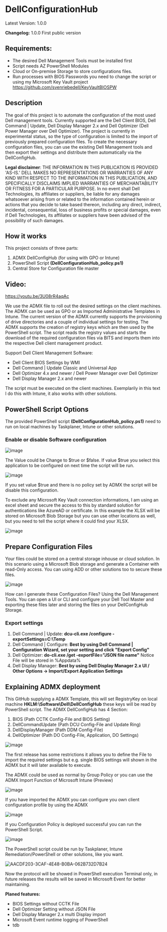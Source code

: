 # DellConfigurationHub
Latest Version: 1.0.0

**Changelog:**
1.0.0 First public version

## Requirements:
- The desired Dell Management Tools must be installed first
- Script needs AZ PowerShell Modules
- Cloud or On-premise Storage to store configurations files.
- Run processes with BIOS Passwords you need to change the script or using my Microsoft Key Vault project https://github.com/svenriebedell/KeyVaultBIOSPW


## Description
The goal of this project is to automate the configuration of the most used Dell management tools. Currently supported are the Dell Client BIOS, Dell Command | Update, Dell Display Manager 2.x and Dell Optimizer (Dell Power Manager over Dell Optimizer). The project is currently in experimental status, so the type of configuration is limited to the import of previously prepared configuration files.
To create the necessary configuration files, you can use the existing Dell Management tools and then export their settings and distribute them automatically via the DellConfigHub.

**Legal disclaimer**: THE INFORMATION IN THIS PUBLICATION IS PROVIDED 'AS-IS.' DELL MAKES NO REPRESENTATIONS OR WARRANTIES OF ANY KIND WITH RESPECT TO THE INFORMATION IN THIS PUBLICATION, AND SPECIFICALLY DISCLAIMS IMPLIED WARRANTIES OF MERCHANTABILITY OR FITNESS FOR A PARTICULAR PURPOSE. In no event shall Dell Technologies, its affiliates or suppliers, be liable for any damages whatsoever arising from or related to the information contained herein or actions that you decide to take based thereon, including any direct, indirect, incidental, consequential, loss of business profits or special damages, even if Dell Technologies, its affiliates or suppliers have been advised of the possibility of such damages.

## How it works
This project consists of three parts:

1. ADMX DellConfigHub (for using with GPO or Intune)
2. PowerShell Script **(DellConfigurationHub_policy.ps1)**
3. Central Store for Configuration file master

## Video:
https://youtu.be/3U08rR4aqAc

We use the ADMX file to roll out the desired settings on the client machines. The ADMX can be used as GPO or as Imported Administrative Templates in Intune. The current version of the ADMX currently supports the provisioning of drive directories and a couple of individual settings for testing. The ADMX supports the creation of registry keys which are then used by the PowerShell script. The script reads the registry values and starts the download of the required configuration files via BITS and imports them into the respective Dell client management product.

Support Dell Client Management Software:
- Dell Client BIOS Settings by WMI
- Dell Command | Update Classic and Universal App
- Dell Optimizer 4.x and newer / Dell Power Manager over Dell Optimizer
- Dell Display Manager 2.x and newer

The script must be executed on the client machines. Exemplarily in this text I do this with Intune, it also works with other solutions.

## PowerShell Script Options
The provided PowerShell script **(DellConfigurationHub_policy.ps1)** need to run on local machines by Taskplaner, Intune or other solutions.

### Enable or disable Software configuration
![image](https://github.com/svenriebedell/DellConfigurationHub/assets/99394991/9a55eb11-32d3-4c40-8d7f-1696f5ab9448)

The Value could be Change to $true or $false. If value $true you select this application to be configured on next time the script will be run.

![image](https://github.com/svenriebedell/DellConfigurationHub/assets/99394991/c7c2ef8f-ad5b-4989-8b9b-4e631f80141d)

If you set value $true and there is no policy set by ADMX the script will be disable this configuration.

To exclude any Microsoft Key Vault connection informations, I am using an excel sheet and secure the access to this by standard solution for authentications like AzureAD or certificate. In this example the XLSX will be stored on Microsoft Blob Storage but you can use other locations as well, but you need to tell the script where it could find your XLSX.

![image](https://github.com/svenriebedell/DellConfigurationHub/assets/99394991/d9095ade-207e-4c07-8760-d967cfd7727f)

## Prepare Configuration Files

Your files could be stored on a central storage inhouse or cloud solution. In this scenario using a Microsoft Blob storage and generate a Container with read-Only access. You can using ADD or other solutions too to secure these files.

![image](https://github.com/svenriebedell/DellConfigurationHub/assets/99394991/5885aa48-c1a3-410b-b20f-93610e4467b6)

How can I generate these Configuration Files? Using the Dell Management Tools. You can open a UI or CLI and configure your Dell Tool Master and exporting these files later and storing the files on your DellConfigHub Storage.

### Export settings

1. Dell Command | Update:  **dcu-cli.exe /configure -exportSettings=C:\Temp**
2. Dell Command | Configure: **Best by using Dell Command | Configuration Wizard, set your setting and click "Export Config"**
3. Dell Optimizer: **do-cli.exe /get -exportFile="JSON file name"** Notice File will be stored in %Appdata%
4. Dell Display Manager: **Best by using Dell Display Manager 2.x UI / Other Options -> Import/Export Application Settings**


## Explaining ADMX deployment

This GitHub supplying a ADMX Template, this will set RegistryKey on local machine **HKLM:\Software\Dell\DellConfigHub** these keys will be read by PowerShell script.
The ADMX DellConfigHub has 4 Section:
1. BIOS (Path CCTK Config-File and BIOS Setting)
2. DellCommandUpdate (Path DCU Config-File and Update Ring)
3. DellDisplayManager (Path DDM Config-File)
4. DellOptimizer (Path DO Config-File, Application, DO Settings)

![image](https://github.com/svenriebedell/DellConfigurationHub/assets/99394991/838c42b7-d39e-4b1a-b680-fe73030761ec)

The first release has some restrictions it allows you to define the File to import the required settings but e.g. single BIOS settings will shown in the ADMX but it will later available to execute.



The ADMX could be used as normal by Group Policy or you can use the ADMX Import Function of Microsoft Intune (Preview)

![image](https://github.com/svenriebedell/DellConfigurationHub/assets/99394991/df417f2a-062b-4da7-8963-62d9666e5ee4)

If you have imported the ADMX you can configure you own client configuration profile by using the ADMX

![image](https://github.com/svenriebedell/DellConfigurationHub/assets/99394991/2719eb3c-d464-43ac-948c-f0d545e0665c)

If you Configuration Policy is deployed successful you can run the PowerShell Script.

![image](https://github.com/svenriebedell/DellConfigurationHub/assets/99394991/081ee922-9092-4d24-845a-457736bb2ddd)


The PowerShell script could be run by Taskplaner, Intune Remediation/PowerShell or other solutions, like you want.

![AACDF203-3CAF-4E48-B0BA-062B732D7B24](https://github.com/svenriebedell/DellConfigurationHub/assets/99394991/ddbd3d80-0974-479c-8279-22a46369d015)

Now the protocol will be showed in PowerShell execution Terminal only, in future releases the results will be saved in Microsoft Event for better maintaining.

**Planed features:**
- BIOS Settings without CCTK File
- Dell Optimizer Setting without JSON File
- Dell Display Manager 2.x multi Display import
- Microsoft Event runtime logging of PowerShell
- tdb
